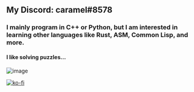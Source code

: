 ## My Discord: caramel#8578
### I mainly program in C++ or Python, but I am interested in learning other languages like Rust, ASM, Common Lisp, and more.
#### I like solving puzzles...
![image](https://projecteuler.net/profile/ahhhh6980.png)

[![ko-fi](https://ko-fi.com/img/githubbutton_sm.svg)](https://ko-fi.com/T6T55DUPL)
